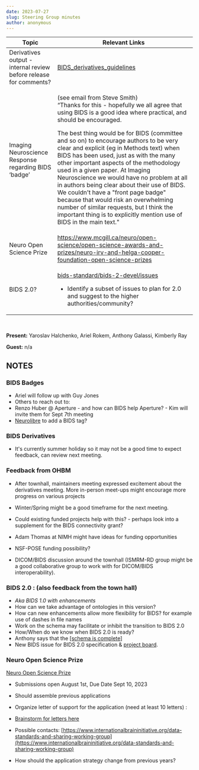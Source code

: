 ```yaml
---
date: 2023-07-27
slug: Steering Group minutes
author: anonymous
---
```


<!-- more -->

<table>
 <thead>
  <tr class="header">
   <th>
    <strong>
     Topic
    </strong>
   </th>
   <th>
    <strong>
     Relevant Links
    </strong>
   </th>
  </tr>
 </thead>
 <tbody>
  <tr class="odd">
   <td>
    Derivatives output - internal review before release for comments?
   </td>
   <td>
    <a href="https://docs.google.com/document/d/1JtTu5u7XTkWxxnCIH6sxGajGn1qG_syJ-p14aejpk3E/edit?usp=drive_link">
     <span class="underline">
      BIDS_derivatives_guidelines
     </span>
    </a>
   </td>
  </tr>
  <tr class="even">
   <td>
    Imaging Neuroscience Response regarding BIDS ‘badge’
   </td>
   <td>
    <p>
     (see email from Steve Smith)
     <br/>
     “Thanks for this - hopefully we all agree that using BIDS is a good idea where practical, and should be encouraged.
    </p>
    <p>
     The best thing would be for BIDS (committee and so on) to encourage authors to be very clear and explicit (eg in Methods text) when BIDS has been used, just as with the many other important aspects of the methodology used in a given paper. At Imaging Neuroscience we would have no problem at all in authors being clear about their use of BIDS. We couldn't have a "front page badge" because that would risk an overwhelming number of similar requests, but I think the important thing is to explicitly mention use of BIDS in the main text."
    </p>
   </td>
  </tr>
  <tr class="odd">
   <td>
    Neuro Open Science Prize
   </td>
   <td>
    <a href="https://www.mcgill.ca/neuro/open-science/open-science-awards-and-prizes/neuro-irv-and-helga-cooper-foundation-open-science-prizes">
     <span class="underline">
      https://www.mcgill.ca/neuro/open-science/open-science-awards-and-prizes/neuro-irv-and-helga-cooper-foundation-open-science-prizes
     </span>
    </a>
   </td>
  </tr>
  <tr class="even">
   <td>
    BIDS 2.0?
   </td>
   <td>
    <p>
     <a href="https://github.com/bids-standard/bids-2-devel/issues">
      <span class="underline">
       bids-standard/bids-2-devel/issues
      </span>
     </a>
    </p>
    <ul>
     <li>
      <p>
       Identify a subset of issues to plan for 2.0 and suggest to the higher authorities/community?
      </p>
     </li>
    </ul>
   </td>
  </tr>
 </tbody>
</table>

<BR>

**Present:** Yaroslav Halchenko, Ariel Rokem, Anthony Galassi, Kimberly
Ray

**Guest:** n/a

## NOTES

### BIDS Badges

-   Ariel will follow up with Guy Jones
-   Others to reach out to:
-   Renzo Huber @ Aperture - and how can BIDS help Aperture? - Kim will invite them for Sept 7th meeting
-   [Neurolibre](https://github.com/neurolibre/neurolibre) to add a BIDS tag?

### BIDS Derivatives

-   It\'s currently summer holiday so it may not be a good time to
  expect feedback, can review next meeting.

### Feedback from OHBM

-   After townhall, maintainers meeting expressed excitement about the
  derivatives meeting. More in-person meet-ups might encourage more
  progress on various projects

-   Winter/Spring might be a good timeframe for the next meeting.

-   Could existing funded projects help with this? - perhaps look
  into a supplement for the BIDS connectivity grant?

-   Adam Thomas at NIMH might have ideas for funding opportunities

-   NSF-POSE funding possibility?

-   DICOM/BIDS discussion around the townhall (ISMRM-RD group might be a good collaborative group to work with for DICOM/BIDS interoperability).

### BIDS 2.0 : (also feedback from the town hall)

-   _Aka BIDS 1.0 with enhancements_
-   How can we take advantage of ontologies in this version?
-   How can new enhancements allow more flexibility for BIDS? for example use of dashes in file names
-   Work on the schema may facilitate or inhibit the transition to BIDS 2.0
-   How/When do we know when BIDS 2.0 is ready?
-   Anthony says that the [[schema is complete]](https://imgflip.com/i/7txwm7)
-   New BIDS issue for BIDS 2.0 specification & [project board](https://github.com/orgs/bids-standard/projects/10/views/1?layout=board).

### Neuro Open Science Prize

[Neuro Open Science Prize](https://www.mcgill.ca/neuro/open-science/open-science-awards-and-prizes/neuro-irv-and-helga-cooper-foundation-open-science-prizes)

-   Submissions open August 1st, Due Date Sept 10, 2023

-   Should assemble previous applications

-   Organize letter of support for the application (need at least 10 letters) :

-   [Brainstorm for letters here](https://docs.google.com/spreadsheets/d/1gYfP1C84e1_81HPIGBbXl8v_Z3b43uCLGHBa0RhtnOM/edit#gid=0)

-   Possible contacts:
  [https://www.internationalbraininitiative.org/data-standards-and-sharing-working-group](https://www.internationalbraininitiative.org/data-standards-and-sharing-working-group)

-   How should the application strategy change from previous years?
